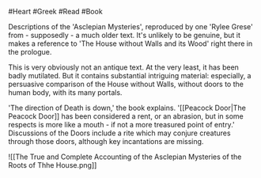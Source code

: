 #Heart #Greek #Read #Book 

Descriptions of the 'Asclepian Mysteries', reproduced by one 'Rylee Grese' from - supposedly - a much older text. It's unlikely to be genuine, but it makes a reference to 'The House without Walls and its Wood' right there in the prologue.

This is very obviously not an antique text. At the very least, it has been badly mutilated. But it contains substantial intriguing material: especially, a persuasive comparison of the House without Walls, without doors to the human body, with its many portals.

'The direction of Death is down,' the book explains. '[[Peacock Door|The Peacock Door]] has been considered a rent, or an abrasion, but in some respects is more like a mouth - if not a more treasured point of entry.' Discussions of the Doors include a rite which may conjure creatures through those doors, although key incantations are missing.

![[The True and Complete Accounting of the Asclepian Mysteries of the Roots of Thhe House.png]]